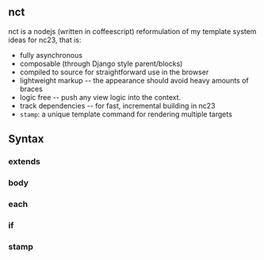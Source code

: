 nct
---

nct is a nodejs (written in coffeescript) reformulation of my template 
system ideas for nc23, that is:

  * fully asynchronous
  * composable (through Django style parent/blocks)
  * compiled to source for straightforward use in the browser
  * lightweight markup -- the appearance should avoid heavy amounts of
    braces
  * logic free -- push any view logic into the context.
  * track dependencies -- for fast, incremental building in nc23
  * `stamp`: a unique template command for rendering multiple targets


Syntax
------

### extends

### body

### each

### if

### stamp
